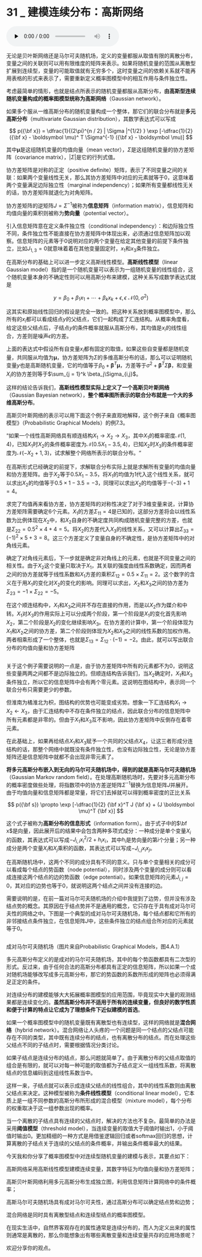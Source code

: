 # 31 _ 建模连续分布：高斯网络

<audio id="audio" title="31 | 建模连续分布：高斯网络" controls="" preload="none"><source id="mp3" src="https://static001.geekbang.org/resource/audio/08/ae/08d6bf6b80583987bd1082d12c3379ae.mp3"></audio>

无论是贝叶斯网络还是马尔可夫随机场，定义的变量都服从取值有限的离散分布，变量之间的关联则可以用有限维度的矩阵来表示。如果将随机变量的范围从离散型扩展到连续型，变量的可能取值就有无穷多个，这时变量之间的依赖关系就不能再用表格的形式来表示了，需要重新定义概率图模型中的相互作用与条件独立性。

考虑最简单的情形，也就是结点所表示的随机变量都服从高斯分布，**由高斯型连续随机变量构成的概率图模型统称为高斯网络**（Gaussian network）。

如果多个服从一维高斯分布的随机变量构成一个整体，那它们的联合分布就是**多元高斯分布**（multivariate Gaussian distribution），其数学表达式可以写成

$$ p({\bf x}) = \dfrac{1}{(2\pi)^{n / 2} | \Sigma |^{1/2} } \exp [-\dfrac{1}{2} ({\bf x} - \boldsymbol \mu)^ T \Sigma^{-1} ({\bf x} - \boldsymbol \mu)] $$

其中$\boldsymbol \mu$是这组随机变量的均值向量（mean vector），$\Sigma$是这组随机变量的协方差矩阵（covariance matrix），$| \Sigma |$是它的行列式值。

协方差矩阵是对称的正定（positive definite）矩阵，表示了不同变量之间的关联：如果两个变量线性无关，那么其协方差矩阵中对应的元素就等于0，这意味着两个变量满足边际独立性（marginal independency）；如果所有变量都线性无关的话，协方差矩阵就退化为对角矩阵。

协方差矩阵的逆矩阵$J = \Sigma ^ {-1}$被称为**信息矩阵**（information matrix），信息矩阵和均值向量的乘积则被称为**势向量**（potential vector）。

引入信息矩阵意在定义条件独立性（conditional independency）：和边际独立性不同，条件独立性不能直接在协方差矩阵中体现出来，必须通过信息矩阵加以观察。信息矩阵的元素等于0说明对应的两个变量在给定其他变量的前提下条件独立，比如$J_{1,3} = 0$就意味着着在其他变量固定时，$x_1$和$x_3$条件独立。

在高斯分布的基础上可以进一步定义高斯线性模型。**高斯线性模型**（linear Gaussian model）指的是一个随机变量可以表示为一组随机变量的线性组合，这个随机变量本身的不确定性则可以用高斯分布来建模，这种关系写成数学表达式就是

$$ y = \beta_0 + \beta_1 x_1 + \cdots + \beta_k x_k + \epsilon, \epsilon ~{} {\mathscr N}(0, \sigma ^ 2) $$

这其实和原始线性回归的假设是完全一致的。把这种关系放到概率图模型中，那么所有的$x_i$都可以看成结点$y$的父结点，它们一起构成了汇连结构。从概率角度看，给定这些父结点后，子结点$y$的条件概率就服从高斯分布，其均值是$x_i$的线性组合，方差则是噪声$\epsilon$的方差。

上面的表达式中假设所有自变量$x_i$都有固定的取值，如果这些自变量都是随机变量，共同服从均值为$\boldsymbol \mu$，协方差矩阵为$\Sigma$的多维高斯分布的话，那么可以证明随机变量$y$也是高斯随机变量，它的均值等于$\beta_0 + \boldsymbol \beta^T \boldsymbol \mu$，方差等于$\sigma ^ 2 + \boldsymbol \beta^T \Sigma \boldsymbol \beta$，和变量$X_i$的协方差则等于$\sum_{j = 1}^k \beta_j\Sigma_{i,j}$。

这样的结论告诉我们，**高斯线性模型实际上定义了一个高斯贝叶斯网络**（Gaussian Bayesian network），**整个概率图所表示的联合分布就是一个大的多维高斯分布**。

高斯贝叶斯网络的表示可以用下面这个例子来直观地解释，这个例子来自《概率图模型》（Probabilistic Graphical Models）的例7.3。

“如果一个线性高斯网络具有顺连结构$X_1 \rightarrow X_2 \rightarrow X_3$，其中$X_1$的概率密度${\mathscr N}(1, 4)$，已知$X_1$时$X_2$的条件概率密度为${\mathscr N}(0.5X_1 - 3.5, 4)$，已知$X_2$时$X_3$的条件概率密度为${\mathscr N}(-X_2 + 1, 3)$，试求解整个网络所表示的联合分布。“

在高斯形式已经确定的前提下，求解联合分布实际上就是求解所有变量的均值向量和协方差矩阵。由于$X_2$等于$0.5X_1 - 3.5$，将$X_1$的均值为1代入这个线性关系，就可以求出$X_2$的均值等于$0.5 \times 1 - 3.5 = -3$，同理可以求出$X_2$的均值等于$-(-3) + 1 = 4$。

求完了均值再来看协方差，协方差矩阵的对称性决定了对于3维变量来说，计算协方差矩阵需要确定6个元素。$X_1$的方差$\Sigma_{11} = 4$是已知的，这部分方差将会以线性系数为比例体现在$X_2$中，和$X_2$自身的不确定度共同构成随机变量完整的方差，也就是$\Sigma_{22} = 0.5^2 \times 4 + 4 = 5$。将$X_2$的方差代入$X_3$的线性关系，又可以计算出$\Sigma_{33} = (-1)^2 \times 5 + 3 = 8$。这三个方差定义了变量自身的不确定性，是协方差矩阵中的对角线元素。

确定了对角线元素后，下一步就是确定非对角线上的元素，也就是不同变量之间的相关性。由于$X_2$这个变量只取决于$X_1$，其关联的强度由线性系数确定，因而两者之间的协方差就等于线性系数和$X_1$方差的乘积$\Sigma_{12} = 0.5 \times \Sigma_{11} = 2$。这个数字的含义在于用$X_1$的变化对$X_2$的变化的影响。同理可以求出，$X_2$和$X_3$之间的协方差为$\Sigma_{23} = -1 \times \Sigma_{22} = -5$。

在这个顺连结构中，$X_1$和$X_3$之间并不存在直接的作用，而是以$X_2$作为媒介和中转。$X_1$对$X_3$的作用实际上可以分成两个阶段，第一个阶段是$X_1$的变化首先影响$X_2$，第二个阶段是$X_2$的变化继续影响$X_3$。在协方差的计算中，第一个阶段体现为$X_1$和$X_2$之间的协方差，第二个阶段则体现为$X_2$和$X_3$之间的线性系数的加权作用。两者相乘形成了一个整体，也就是$\Sigma_{13} = \Sigma_{12} \cdot (-1) = -2$。由此，就可以写出联合分布的均值向量和协方差矩阵

<img src="https://static001.geekbang.org/resource/image/ff/31/ff89b192b5c48b1ce727c06ad3462a31.png" alt="" />

关于这个例子需要说明的一点是，由于协方差矩阵中所有的元素都不为0，说明这些变量两两之间都不是边际独立的。但顺连结构告诉我们，当$X_2$确定时，$X_1$和$X_3$条件独立，所以它的信息矩阵中会有两个零元素。这说明在图结构中，表示同一个联合分布只需要更少的参数。

但淮南为橘淮北为枳，图结构的优势也可能变成劣势。想象一下汇连结构$X_1 \rightarrow X_2 \leftarrow X_3$，由于汇连结构中不存在条件独立的结点，因此联合分布的信息矩阵中所有元素都是非零的。但由于$X_1$和$X_3$互不影响，因此协方差矩阵中反倒存在着零元素。

在此基础上，如果再给结点$X_1$和$X_3$赋予一个共同的父结点$X_4$，让这三者形成分连结构的话，那整个网络中就既没有条件独立性，也没有边际独立性，无论是协方差矩阵还是信息矩阵中就都不会出现非零元素了。

**将多元高斯分布嵌入到无向的马尔可夫随机场中，得到的就是高斯马尔可夫随机场**（Gaussian Markov random field）。在处理高斯随机场时，先要对多元高斯分布的概率密度做些处理，将指数项中的协方差逆矩阵$\Sigma ^ {-1}$替换为信息矩阵$J$并展开。由于均值向量和信息矩阵都是常量，将它们去掉就可以得到概率密度的正比关系

$$ p({\bf s}) \propto \exp [-\dfrac{1}{2} {\bf x}^T J {\bf x} + (J \boldsymbol \mu)^T {\bf x}] $$

这个式子被称为**高斯分布的信息形式**（information form）。由于式子中的$\bf x$是向量，因此展开后的结果中会包含两种多项式成分：一种成分是单个变量$X_i$的函数，其表达式可以写成$-J_{i, i}x_i^2 / 2 + h_ix_i$，其中$h_i$是势向量的第$i$个分量；另一种成分是两个变量$X_i$和$X_j$乘积的函数，其表达式可以写成$-J_{i, j}x_ix_j$。

在高斯随机场中，这两个不同的成分具有不同的意义。只与单个变量相关的成分可以看成每个结点的势函数（node potential），同时涉及两个变量的成分则可以看成连接这两个结点的边的势函数（edge potential）。如果信息矩阵的元素$J_{i, j} = 0$，其对应的边势也等于0，就说明这两个结点之间并没有连接的边。

需要说明的是，在前一篇对马尔可夫随机场的介绍中我提到了边势，但并没有涉及结点势的概念。其原因在于结点势并不是通用的概念，它只存在于具有成对马尔可夫性的网络之中。下图是一个典型的成对马尔可夫随机场，每个结点都和它所有的非邻接结点条件独立，在信息矩阵$J$中，这些条件独立的结点组合所对应的元素就等于0。

<img src="https://static001.geekbang.org/resource/image/00/92/00fb127ba9b5f370c67d7f91a5862392.png" alt="" />

成对马尔可夫随机场（图片来自Probabilistic Graphical Models，图4.A.1）

多元高斯分布定义的是成对的马尔可夫随机场，其中的每个势函数都具有二次型的形式。反过来，由于任何合法的高斯分布都具有正定的信息矩阵，所以如果一个成对随机场能够改写成多元高斯分布，那它的势函数的系数所形成的矩阵也必须得满足正定的条件。

对连续分布的建模能够大大拓展概率图模型的应用范围，毕竟现实中大量的观测结果都是连续变化的。**虽然高斯分布并不适用于所有的连续变量，但良好的数学性质和便于计算的特点让它成为了理想条件下近似建模的首选**。

如果一个概率图模型中的随机变量既有离散型也有连续型，这样的网络就是**混合网络**（hybrid network）。混合网络让人头疼的一个问题是同一个结点的父结点可能存在不同的类型，其中既有连续分布的结点，也有离散分布的结点。而在处理这些父结点不同的子结点时，需要根据情况分类讨论。

如果子结点是连续分布的结点，那么问题就简单了。由于离散分布的父结点取值的组合是有限的，就可以对每一种可能的取值都为子结点定义一组线性系数，将离散结点的信息编码到这组线性系数当中。

这样一来，子结点就可以表示成连续父结点的线性组合，其中的线性系数则由离散父结点来决定。这种模型被称为**条件线性模型**（conditional linear model），它本质上是一组不同参数的高斯分布所形成的混合模型（mixture model），每个分布的权重取决于这一组参数出现的概率。

当一个离散的子结点具有连续的父结点时，解决的方法也不复杂。最简单的办法是采用**阈值模型**（threshold model），当连续变量的取值大于阈值时输出1，小于阈值时输出0。更加精细的一种方式是用借鉴逻辑回归或者softmax回归的思想，计算离散的子结点关于连续的父结点的条件概率，并输出条件概率最大的结果。

今天我和你分享了概率图模型中对连续型随机变量的建模与表示，其要点如下：


 高斯网络采用高斯线性模型建模连续变量，其数字特征为均值向量和协方差矩阵；


高斯贝叶斯网络利用多元高斯分布生成独立图，利用信息矩阵计算网络中的条件概率；


 高斯马尔可夫随机场具有成对马尔可夫性，通过高斯分布可以确定结点势和边势；


混合网络是同时具有离散型结点和连续型结点的概率图模型。


在现实生活中，自然界客观存在的属性通常是连续分布的，而人为定义出来的属性则通常是离散的，那么你能想象出有哪些离散变量和连续变量共存的应用场景呢？

欢迎分享你的观点。

<img src="https://static001.geekbang.org/resource/image/e6/83/e65b416c4f6b52d0cac868901a312683.jpg" alt="" />


